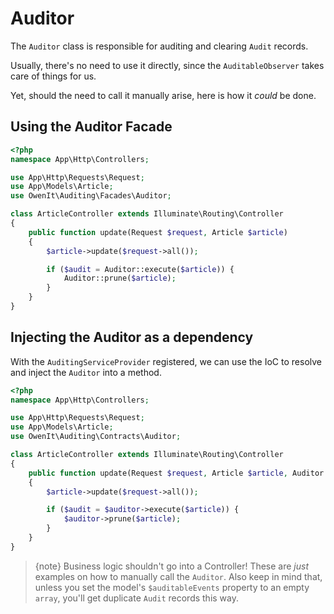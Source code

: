 # Auditor
The `Auditor` class is responsible for auditing and clearing `Audit` records.

Usually, there's no need to use it directly, since the `AuditableObserver` takes care of things for us.

Yet, should the need to call it manually arise, here is how it _could_ be done.

## Using the Auditor Facade
```php
<?php
namespace App\Http\Controllers;

use App\Http\Requests\Request;
use App\Models\Article;
use OwenIt\Auditing\Facades\Auditor;

class ArticleController extends Illuminate\Routing\Controller
{
    public function update(Request $request, Article $article)
    {
        $article->update($request->all());

        if ($audit = Auditor::execute($article)) {
            Auditor::prune($article);
        }
    }
}
```

## Injecting the Auditor as a dependency
With the `AuditingServiceProvider` registered, we can use the IoC to resolve and inject the `Auditor` into a method.

```php
<?php
namespace App\Http\Controllers;

use App\Http\Requests\Request;
use App\Models\Article;
use OwenIt\Auditing\Contracts\Auditor;

class ArticleController extends Illuminate\Routing\Controller
{
    public function update(Request $request, Article $article, Auditor $auditor)
    {
        $article->update($request->all());

        if ($audit = $auditor->execute($article)) {
            $auditor->prune($article);
        }
    }
}
```

> {note} Business logic shouldn't go into a Controller! These are _just_ examples on how to manually call the `Auditor`. Also keep in mind that, unless you set the model's `$auditableEvents` property to an empty `array`, you'll get duplicate `Audit` records this way.
